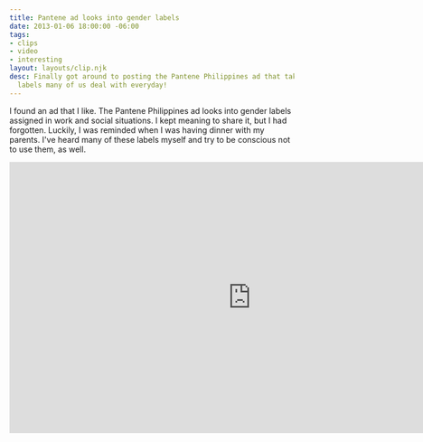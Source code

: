 ```yaml
---
title: Pantene ad looks into gender labels
date: 2013-01-06 18:00:00 -06:00
tags:
- clips
- video
- interesting
layout: layouts/clip.njk
desc: Finally got around to posting the Pantene Philippines ad that takes on the gender
  labels many of us deal with everyday!
---
```


I found an ad that I like. The Pantene Philippines ad looks into gender labels assigned in work and social situations. I kept meaning to share it, but I had forgotten. Luckily, I was reminded when I was having dinner with my parents. I've heard many of these labels myself and try to be conscious not to use them, as well. </p>
<iframe width="853" height="480" src="https://www.youtube.com/embed/kOjNcZvwjxI" frameborder="0" allowfullscreen></iframe>